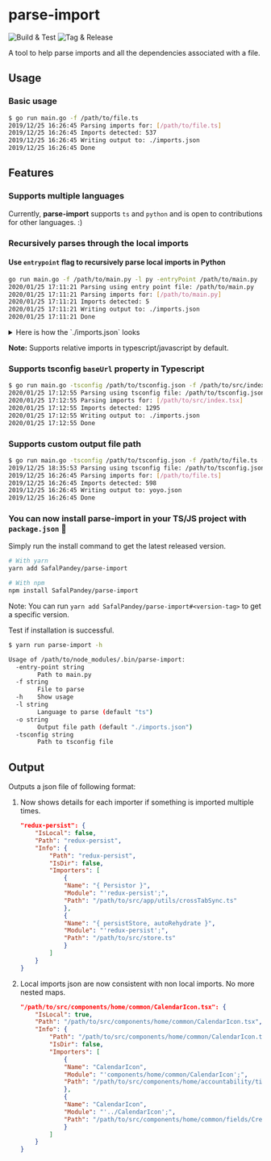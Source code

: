 # parse-import

![Build & Test](https://github.com/SafalPandey/parse-import/workflows/Build%20&%20Test/badge.svg)
![Tag & Release](https://github.com/SafalPandey/parse-import/workflows/Tag%20&%20Release/badge.svg)

A tool to help parse imports and all the dependencies associated with a file.

## Usage

### Basic usage

```bash
$ go run main.go -f /path/to/file.ts
2019/12/25 16:26:45 Parsing imports for: [/path/to/file.ts]
2019/12/25 16:26:45 Imports detected: 537
2019/12/25 16:26:45 Writing output to: ./imports.json
2019/12/25 16:26:45 Done
```

## Features

### Supports multiple languages

Currently, **parse-import** supports `ts` and `python` and is open to contributions for other languages. :)

### Recursively parses through the local imports

#### Use `entrypoint` flag to recursively parse local imports in Python

```bash
go run main.go -f /path/to/main.py -l py -entryPoint /path/to/main.py
2020/01/25 17:11:21 Parsing using entry point file: /path/to/main.py
2020/01/25 17:11:21 Parsing imports for: [/path/to/main.py]
2020/01/25 17:11:21 Imports detected: 5
2020/01/25 17:11:21 Writing output to: ./imports.json
2020/01/25 17:11:21 Done
```

<details>
<summary>Here is how the `./imports.json` looks</summary>

```json
{
  "entrypoints": {
    "/path/to/baseDir/main.py": {
      "IsLocal": true,
      "Path": "/path/to/baseDir/main.py",
      "Info": {
        "Path": "/path/to/baseDir/main.py",
        "IsDir": false,
        "Importers": []
      }
    },
  },
  "imports": {
    "/path/to/baseDir/ablah/abc.py": {
      "IsLocal": true,
      "Path": "/path/to/baseDir/ablah/abc.py",
      "Info": {
        "Path": "/path/to/baseDir/ablah/abc.py",
        "IsDir": false,
        "Importers": [
          {
            "Name": "some2",
            "Module": "ablah.abc",
            "Path": "/path/to/baseDir/main.py"
          }
        ]
      }
    },
    "/path/to/baseDir/utils/blahhah/something/": {
      "IsLocal": true,
      "Path": "/path/to/baseDir/utils/blahhah/something/",
      "Info": {
        "Path": "/path/to/baseDir/utils/blahhah/something/",
        "IsDir": true,
        "Importers": [
          {
            "Name": "ess",
            "Module": "utils.blahhah.something",
            "Path": "/path/to/baseDir/main.py"
          }
        ]
      }
    },
    "/path/to/baseDir/utils/blahhah/uss.py": {
      "IsLocal": true,
      "Path": "/path/to/baseDir/utils/blahhah/uss.py",
      "Info": {
        "Path": "/path/to/baseDir/utils/blahhah/uss.py",
        "IsDir": false,
        "Importers": [
          {
            "Name": "some3",
            "Module": "utils.blahhah.uss",
            "Path": "/path/to/baseDir/main.py"
          }
        ]
      }
    },
    "/path/to/baseDir/utils/utils.py": {
      "IsLocal": true,
      "Path": "/path/to/baseDir/utils/utils.py",
      "Info": {
        "Path": "/path/to/baseDir/utils/utils.py",
        "IsDir": false,
        "Importers": [
          {
            "Name": "some",
            "Module": "utils.utils",
            "Path": "/path/to/baseDir/ablah/abc.py"
          },
          {
            "Name": "some",
            "Module": "utils.utils",
            "Path": "/path/to/baseDir/utils/blahhah/uss.py"
          },
          {
            "Name": "some",
            "Module": "utils.utils",
            "Path": "/path/to/baseDir/main.py"
          }
        ]
      }
    },
    "datetime": {
      "IsLocal": false,
      "Path": "datetime",
      "Info": {
        "Path": "datetime",
        "IsDir": false,
        "Importers": [
          {
            "Name": "datetime",
            "Module": "datetime",
            "Path": "/path/to/baseDir/utils/blahhah/uss.py"
          }
        ]
      }
    }
  }
}
```

</details>

**Note:** Supports relative imports in typescript/javascript by default.

### Supports tsconfig `baseUrl` property in Typescript

```bash
$ go run main.go -tsconfig /path/to/tsconfig.json -f /path/to/src/index.tsx
2020/01/25 17:12:55 Parsing using tsconfig file: /path/to/tsconfig.json
2020/01/25 17:12:55 Parsing imports for: [/path/to/src/index.tsx]
2020/01/25 17:12:55 Imports detected: 1295
2020/01/25 17:12:55 Writing output to: ./imports.json
2020/01/25 17:12:55 Done
```

### Supports custom output file path

```bash
$ go run main.go -tsconfig /path/to/tsconfig.json -f /path/to/file.ts -o yoyo.json
2019/12/25 18:35:53 Parsing using tsconfig file: /path/to/tsconfig.json
2019/12/25 16:26:45 Parsing imports for: [/path/to/file.ts]
2019/12/25 16:26:45 Imports detected: 598
2019/12/25 16:26:45 Writing output to: yoyo.json
2019/12/25 16:26:45 Done
```

### You can now install parse-import in your TS/JS project with `package.json` :tada:

Simply run the install command to get the latest released version.

```bash
# With yarn
yarn add SafalPandey/parse-import

# With npm
npm install SafalPandey/parse-import
```

Note: You can run `yarn add SafalPandey/parse-import#<version-tag>` to get a specific version.

Test if installation is successful.

```bash
$ yarn run parse-import -h

Usage of /path/to/node_modules/.bin/parse-import:
  -entry-point string
        Path to main.py
  -f string
        File to parse
  -h    Show usage
  -l string
        Language to parse (default "ts")
  -o string
        Output file path (default "./imports.json")
  -tsconfig string
        Path to tsconfig file
```

## Output

Outputs a json file of following format:

1. Now shows details for each importer if something is imported multiple times.

    ```json
    "redux-persist": {
        "IsLocal": false,
        "Path": "redux-persist",
        "Info": {
            "Path": "redux-persist",
            "IsDir": false,
            "Importers": [
                {
                "Name": "{ Persistor }",
                "Module": "'redux-persist';",
                "Path": "/path/to/src/app/utils/crossTabSync.ts"
                },
                {
                "Name": "{ persistStore, autoRehydrate }",
                "Module": "'redux-persist';",
                "Path": "/path/to/src/store.ts"
                }
            ]
        }
    }
    ```

2. Local imports json are now consistent with non local imports. No more nested maps.

    ```json
    "/path/to/src/components/home/common/CalendarIcon.tsx": {
        "IsLocal": true,
        "Path": "/path/to/src/components/home/common/CalendarIcon.tsx",
        "Info": {
            "Path": "/path/to/src/components/home/common/CalendarIcon.tsx",
            "IsDir": false,
            "Importers": [
                {
                "Name": "CalendarIcon",
                "Module": "'components/home/common/CalendarIcon';",
                "Path": "/path/to/src/components/home/accountability/time-and-attendance/UpdateTodo.tsx"
                },
                {
                "Name": "CalendarIcon",
                "Module": "'../CalendarIcon';",
                "Path": "/path/to/src/components/home/common/fields/CreateTodo.tsx"
                }
            ]
        }
    }
    ```
